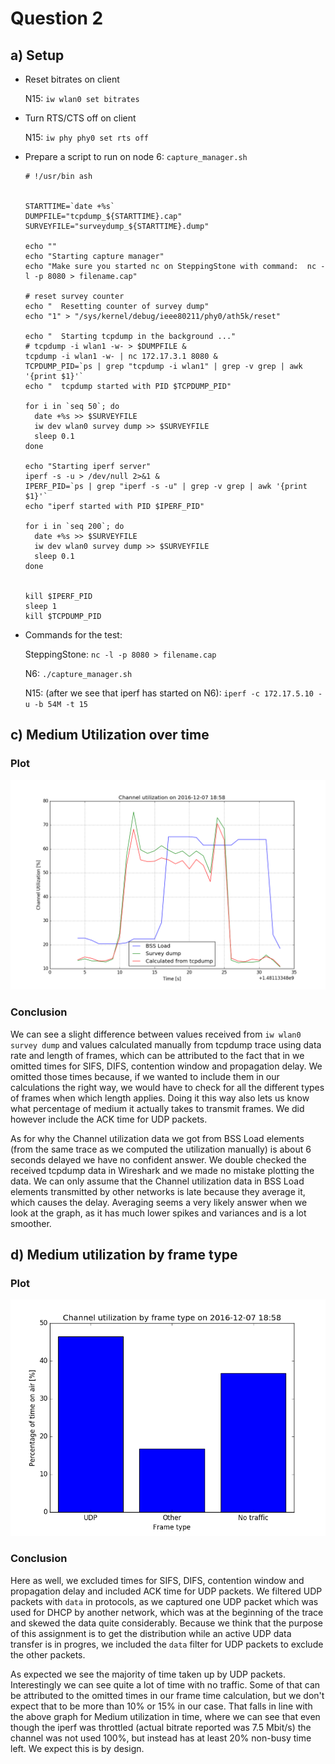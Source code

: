 # Question 2

## a) Setup

* Reset bitrates on client

	N15: `iw wlan0 set bitrates`
	
* Turn RTS/CTS off on client

	N15: `iw phy phy0 set rts off`
	
* Prepare a script to run on node 6: `capture_manager.sh`

	```
	# !/usr/bin ash
	
	
	STARTTIME=`date +%s`
	DUMPFILE="tcpdump_${STARTTIME}.cap"
	SURVEYFILE="surveydump_${STARTTIME}.dump"
	
	echo ""
	echo "Starting capture manager"
	echo "Make sure you started nc on SteppingStone with command:  nc -l -p 8080 > filename.cap"
	
	# reset survey counter
	echo "  Resetting counter of survey dump"
	echo "1" > "/sys/kernel/debug/ieee80211/phy0/ath5k/reset"
	
	echo "  Starting tcpdump in the background ..."
	# tcpdump -i wlan1 -w- > $DUMPFILE &
	tcpdump -i wlan1 -w- | nc 172.17.3.1 8080 &
	TCPDUMP_PID=`ps | grep "tcpdump -i wlan1" | grep -v grep | awk '{print $1}'`
	echo "  tcpdump started with PID $TCPDUMP_PID"
	
	for i in `seq 50`; do
	  date +%s >> $SURVEYFILE
	  iw dev wlan0 survey dump >> $SURVEYFILE
	  sleep 0.1
	done
	
	echo "Starting iperf server"
	iperf -s -u > /dev/null 2>&1 &
	IPERF_PID=`ps | grep "iperf -s -u" | grep -v grep | awk '{print $1}'`
	echo "iperf started with PID $IPERF_PID"
	
	for i in `seq 200`; do
	  date +%s >> $SURVEYFILE
	  iw dev wlan0 survey dump >> $SURVEYFILE
	  sleep 0.1
	done
	
	
	kill $IPERF_PID
	sleep 1
	kill $TCPDUMP_PID
	```

	
* Commands for the test:

	SteppingStone: `nc -l -p 8080 > filename.cap`

	N6: `./capture_manager.sh`

	N15: (after we see that iperf has started on N6): `iperf -c 172.17.5.10 -u -b 54M -t 15`

## c) Medium Utilization over time

### Plot

![](q2/utilizations.png)

### Conclusion

We can see a slight difference between values received from `iw wlan0 survey dump` and values calculated manually from tcpdump trace using data rate and length of frames, which can be attributed to the fact that in we omitted times for SIFS, DIFS, contention window and propagation delay. We omitted those times because, if we wanted to include them in our calculations the right way, we would have to check for all the different types of frames when which length applies. Doing it this way also lets us know what percentage of medium it actually takes to transmit frames. We did however include the ACK time for UDP packets.

As for why the Channel utilization data we got from BSS Load elements (from the same trace as we computed the utilization manually) is about 6 seconds delayed we have no confident answer. We double checked the received tcpdump data in Wireshark and we made no mistake plotting the data. We can only assume that the Channel utilization data in BSS Load elements transmitted by other networks is late because they average it, which causes the delay. Averaging seems a very likely answer when we look at the graph, as it has much lower spikes and variances and is a lot smoother. 

## d) Medium utilization by frame type 

### Plot

![](q2/utilization_by_type_while_UDP.png)

### Conclusion

Here as well, we excluded times for SIFS, DIFS, contention window and propagation delay and included ACK time for UDP packets. We filtered UDP packets with `data` in protocols, as we captured one UDP packet which was used for DHCP by another network, which was at the beginning of the trace and skewed the data quite considerably. Because we think that the purpose of this assignment is to get the distribution while an active UDP data transfer is in progres, we included the `data` filter for UDP packets to exclude the other packets. 

As expected we see the majority of time taken up by UDP packets. Interestingly we can see quite a lot of time with no traffic. Some of that can be attributed to the omitted times in our frame time calculation, but we don't expect that to be more than 10% or 15% in our case. That falls in line with the above graph for Medium utilization in time, where we can see that even though the iperf was throttled (actual bitrate reported was 7.5 Mbit/s) the channel was not used 100%, but instead has at least 20% non-busy time left. We expect this is by design.